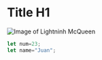 # Title H1

![Image of Lightninh McQueen](https://github.com/user-attachments/assets/689c588f-80e9-492a-bf54-00d93adf02b6)

``` javascript
let num=23;
let name="Juan";
```
